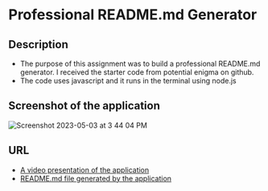 # Professional README.md Generator
## Description
- The purpose of this assignment was to build a professional README.md generator. I received the starter code from potential enigma on github. 
- The code uses javascript and it runs in the terminal using node.js
## Screenshot of the application
![Screenshot 2023-05-03 at 3 44 04 PM](https://user-images.githubusercontent.com/116415860/236044235-ad7084c2-6ce0-4866-857a-91d854106937.png)

## URL
- [A video presentation of the application](https://drive.google.com/file/d/1_DDrqL2yTezJANoGl15dVIvs6oSWAZhz/view)
- [README.md file generated by the application](https://github.com/JuanMartinez503/ProfessionalReadmeGenerator-JuanM/tree/main/Develop/output)

